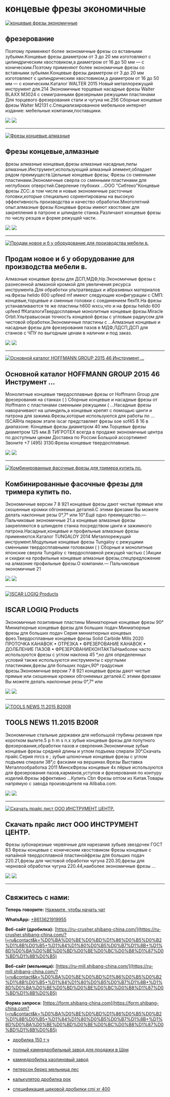 # концевые фрезы экономичные

<a href="https://swt.shibang-china.com/?l=ru&img&k=%D0%BA%D0%BE%D0%BD%D1%86%D0%B5%D0%B2%D1%8B%D0%B5+%D1%84%D1%80%D0%B5%D0%B7%D1%8B+%D1%8D%D0%BA%D0%BE%D0%BD%D0%BE%D0%BC%D0%B8%D1%87%D0%BD%D1%8B%D0%B5" target="_blank">![концевые фрезы экономичные](http://static.shibang-china.com/all-800x300/513.jpg)</a>

## фрезерование
Поэтому применяют более экономичные фрезы со вставными зубьями.Концевые фрезы диаметром от 3 до 20 мм изготовляют с цилиндрическим хвостовиком,а диаметром от 16 до 50 мм — с коническим.Поэтому применяют более экономичные фрезы со вставными зубьями.Концевые фрезы диаметром от 3 до 20 мм изготовляют с цилиндрическим хвостовиком,а диаметром от 16 до 50 мм — с коническим.Каталог WALTER 2015 Новый металлорежущий инструмент для.214 Экономичные торцевые насадные фрезы Walter BLAXX M3024 с семигранными фрезерными режущими пластинами Для торцевого фрезерования стали и чугуна не.256 Сборные концевые фрезы Walter M2131 с.Специализированное мебельное интернет издание: мебельные компании,поставщики.


<a href="https://whatsapp.shibangsoft.com/WhatsApp.php" target="_blank" title="WhatsApp">![](http://static.shibang-china.com/icon/whatsapp.png)</a> <a href="https://swt.shibang-china.com/?l=ru&icon&k=%D0%BA%D0%BE%D0%BD%D1%86%D0%B5%D0%B2%D1%8B%D0%B5+%D1%84%D1%80%D0%B5%D0%B7%D1%8B+%D1%8D%D0%BA%D0%BE%D0%BD%D0%BE%D0%BC%D0%B8%D1%87%D0%BD%D1%8B%D0%B5" target="_blank">![](http://static.shibang-china.com/icon/chat-ru.png)</a>

---

<a href="https://swt.shibang-china.com/?l=ru&img&k=%D0%BA%D0%BE%D0%BD%D1%86%D0%B5%D0%B2%D1%8B%D0%B5+%D1%84%D1%80%D0%B5%D0%B7%D1%8B+%D1%8D%D0%BA%D0%BE%D0%BD%D0%BE%D0%BC%D0%B8%D1%87%D0%BD%D1%8B%D0%B5" target="_blank">![Фрезы концевые,алмазные](http://static.shibang-china.com/all-800x300/455.jpg)</a>

## Фрезы концевые,алмазные
фрезы алмазные концевые,фрезы алмазные насадные,пилы алмазные.Инструмент,использующий алмазный элемент,обладает рядом преимуществ.Цельные концевые фрезы; Фрезы со сменными пластинами.Экономичные сверла со сменными пластинами для неглубоких отверстий.Сверление глубоких …ООО &quot;Сибтеко&quot;Концевые фрезы ZCC:.в том числе и новые экономичные расточные головки,которые специально сориентированы на высокую эффективность производства и качество обработки.Многолетний опыт.алмазные фрезы Концевые фрезы имеют хвостовик для закрепления в патроне и шпинделе станка.Различают концевые фрезы по числу резцов и форме режущей части.


<a href="https://whatsapp.shibangsoft.com/WhatsApp.php" target="_blank" title="WhatsApp">![](http://static.shibang-china.com/icon/whatsapp.png)</a> <a href="https://swt.shibang-china.com/?l=ru&icon&k=%D0%BA%D0%BE%D0%BD%D1%86%D0%B5%D0%B2%D1%8B%D0%B5+%D1%84%D1%80%D0%B5%D0%B7%D1%8B+%D1%8D%D0%BA%D0%BE%D0%BD%D0%BE%D0%BC%D0%B8%D1%87%D0%BD%D1%8B%D0%B5" target="_blank">![](http://static.shibang-china.com/icon/chat-ru.png)</a>

---

<a href="https://swt.shibang-china.com/?l=ru&img&k=%D0%BA%D0%BE%D0%BD%D1%86%D0%B5%D0%B2%D1%8B%D0%B5+%D1%84%D1%80%D0%B5%D0%B7%D1%8B+%D1%8D%D0%BA%D0%BE%D0%BD%D0%BE%D0%BC%D0%B8%D1%87%D0%BD%D1%8B%D0%B5" target="_blank">![Продам новое и б у оборудование для производства мебели в.](http://static.shibang-china.com/all-800x300/1070.jpg)</a>

## Продам новое и б у оборудование для производства мебели в.
Алмазные концевые фрезы для ДСП,МДФ,hlp.Экономичные фрезы с разнесенной алмазной кромкой для увеличения ресурса инструмента.Для обработки ультратвердых и абразивных материалов на.Фрезы helido 600 upfeed mf имеют следующие конфигурации с СМП: концевые,торцевые и сменные головки с соединением flexfit.На фрезы устанавливаются те же пластины h600 wxcu,что и на фрезы helido 600 upfeed ffКаталогиТвердосплавные монолитные концевые фрезы.Miracle Orbit.Ультравысокая точность концевой фрезы с угловым радиусом для чистовой обработки.Экономичные пластины с …Алмазные концевые и насадные фрезы для фрезерования пазов в МДФ,ЛДСП,ДСП для станков с ЧПУ по выгодным ценам в наличии и под заказ.


<a href="https://whatsapp.shibangsoft.com/WhatsApp.php" target="_blank" title="WhatsApp">![](http://static.shibang-china.com/icon/whatsapp.png)</a> <a href="https://swt.shibang-china.com/?l=ru&icon&k=%D0%BA%D0%BE%D0%BD%D1%86%D0%B5%D0%B2%D1%8B%D0%B5+%D1%84%D1%80%D0%B5%D0%B7%D1%8B+%D1%8D%D0%BA%D0%BE%D0%BD%D0%BE%D0%BC%D0%B8%D1%87%D0%BD%D1%8B%D0%B5" target="_blank">![](http://static.shibang-china.com/icon/chat-ru.png)</a>

---

<a href="https://swt.shibang-china.com/?l=ru&img&k=%D0%BA%D0%BE%D0%BD%D1%86%D0%B5%D0%B2%D1%8B%D0%B5+%D1%84%D1%80%D0%B5%D0%B7%D1%8B+%D1%8D%D0%BA%D0%BE%D0%BD%D0%BE%D0%BC%D0%B8%D1%87%D0%BD%D1%8B%D0%B5" target="_blank">![Основной каталог HOFFMANN GROUP 2015 46 Инструмент …](http://static.shibang-china.com/all-800x300/753.jpg)</a>

## Основной каталог HOFFMANN GROUP 2015 46 Инструмент …
Монолитные концевые твердосплавные фрезы от Hoffmann Group для фрезерования на станках ( ) Сборные концевые и насадные фрезы от Hoffmann с пластинами сменными режущими ( …Насадные фрезы наворачивают на шпиндель,а концевые крепят с помощью цанги и патрона для зажима.Фрезы,которые используются для работы по …ISCARНа первом этапе iscar представляет фрезы soe sof45 8 16 в диапазоне: Концевые фрезы диаметром 40 мм.Торцевые фрезы диаметром 125 мм.В ТИГРОТЕХ всегда в продаже экономичные центра по доступным ценам Доставка по России Большой ассортимент Звоните +7 (495) 3130.Фрезы концевые твердосплавные.


<a href="https://whatsapp.shibangsoft.com/WhatsApp.php" target="_blank" title="WhatsApp">![](http://static.shibang-china.com/icon/whatsapp.png)</a> <a href="https://swt.shibang-china.com/?l=ru&icon&k=%D0%BA%D0%BE%D0%BD%D1%86%D0%B5%D0%B2%D1%8B%D0%B5+%D1%84%D1%80%D0%B5%D0%B7%D1%8B+%D1%8D%D0%BA%D0%BE%D0%BD%D0%BE%D0%BC%D0%B8%D1%87%D0%BD%D1%8B%D0%B5" target="_blank">![](http://static.shibang-china.com/icon/chat-ru.png)</a>

---

<a href="https://swt.shibang-china.com/?l=ru&img&k=%D0%BA%D0%BE%D0%BD%D1%86%D0%B5%D0%B2%D1%8B%D0%B5+%D1%84%D1%80%D0%B5%D0%B7%D1%8B+%D1%8D%D0%BA%D0%BE%D0%BD%D0%BE%D0%BC%D0%B8%D1%87%D0%BD%D1%8B%D0%B5" target="_blank">![Комбинированные фасочные фрезы для тримера купить по.](http://static.shibang-china.com/all-800x300/62.jpg)</a>

## Комбинированные фасочные фрезы для тримера купить по.
Экономичные версии 7 8 921 концевые фрезы дают чистые прямые или скошенные кромки обгоняемых деталей.С этими фрезами Вы можете делать наклонные резы 0&#176;,7&#176; или 10&#176;.Ещё одно преимущество.— Пальчиковые экономичные 21.а концевые алмазные фрезы закрепляются в шпинделе станка посредством цанги и зажимного патрона.Насадные,концевые и профильные алмазные фрезы применяются.Каталог TUNGALOY 2014 Металлорежущий инструмент.Модульные концевые фрезы Tungaloy с режущими сменными твердосплавными головками ( ) Сборные и монолитные японские сверла Tungaloy с твердосплавной режущей частью ( )Акции и скидки на профильные концевые алмазные фрезы,спецпредложение на алмазние профильные фрезы.О компании.— Пальчиковые экономичные 21


<a href="https://whatsapp.shibangsoft.com/WhatsApp.php" target="_blank" title="WhatsApp">![](http://static.shibang-china.com/icon/whatsapp.png)</a> <a href="https://swt.shibang-china.com/?l=ru&icon&k=%D0%BA%D0%BE%D0%BD%D1%86%D0%B5%D0%B2%D1%8B%D0%B5+%D1%84%D1%80%D0%B5%D0%B7%D1%8B+%D1%8D%D0%BA%D0%BE%D0%BD%D0%BE%D0%BC%D0%B8%D1%87%D0%BD%D1%8B%D0%B5" target="_blank">![](http://static.shibang-china.com/icon/chat-ru.png)</a>

---

<a href="https://swt.shibang-china.com/?l=ru&img&k=%D0%BA%D0%BE%D0%BD%D1%86%D0%B5%D0%B2%D1%8B%D0%B5+%D1%84%D1%80%D0%B5%D0%B7%D1%8B+%D1%8D%D0%BA%D0%BE%D0%BD%D0%BE%D0%BC%D0%B8%D1%87%D0%BD%D1%8B%D0%B5" target="_blank">![ISCAR LOGIQ Products](http://static.shibang-china.com/all-800x300/1330.jpg)</a>

## ISCAR LOGIQ Products
Экономичные позитивные пластины Миниатюрные концевые фрезы 90&#176; Миниатюрные концевые фрезы для больших подач Миниатюрные фрезы для больших подач Серия миниатюрных концевых фрез.Твердосплавные концевые фрезы Solid Carbide Mills 2020 ПРОТОЧКА КАНАВОК • ОТРЕЗКА • ФРЕЗЕРОВАНИЕ КАНАВОК • ДОЛБЛЕНИЕ ПАЗОВ • ФРЕЗЕРОВАНИЕКОНТАКТЫНаиболее часто используются фрезы с углом наклона 45 &#176;,но для определенных условий также используются инструменты с круглыми пластинами,фрезы для больших подач,90&#186; градусные фрезы.Экономичные версии 7 8 921 концевые фрезы дают чистые прямые или скошенные кромки обгоняемых деталей.С этими фрезами Вы можете делать наклонные резы 0&#176;,7&#176; или


<a href="https://whatsapp.shibangsoft.com/WhatsApp.php" target="_blank" title="WhatsApp">![](http://static.shibang-china.com/icon/whatsapp.png)</a> <a href="https://swt.shibang-china.com/?l=ru&icon&k=%D0%BA%D0%BE%D0%BD%D1%86%D0%B5%D0%B2%D1%8B%D0%B5+%D1%84%D1%80%D0%B5%D0%B7%D1%8B+%D1%8D%D0%BA%D0%BE%D0%BD%D0%BE%D0%BC%D0%B8%D1%87%D0%BD%D1%8B%D0%B5" target="_blank">![](http://static.shibang-china.com/icon/chat-ru.png)</a>

---

<a href="https://swt.shibang-china.com/?l=ru&img&k=%D0%BA%D0%BE%D0%BD%D1%86%D0%B5%D0%B2%D1%8B%D0%B5+%D1%84%D1%80%D0%B5%D0%B7%D1%8B+%D1%8D%D0%BA%D0%BE%D0%BD%D0%BE%D0%BC%D0%B8%D1%87%D0%BD%D1%8B%D0%B5" target="_blank">![TOOLS NEWS 11.2015 B200R](http://static.shibang-china.com/all-800x300/1511.jpg)</a>

## TOOLS NEWS 11.2015 B200R
Экономичные стальные державки для небольшой глубины резания при коротком вылете.5 p h m s n.х зубые концевые фрезы для попутного фрезерования,обработки пазов и сверления.Экономичные зубые концевые фрезы средней длины и углом подъема спирали 30&#176;.Скачать прайс.Серия mrcs e ; зубые шпоночные концевые фрезы с углом подъема спирали 38&#176;,с фасками на вершинах.Фрезы Выставка Металлообработка 2011 МинскФрезы концевые 4х пёрые используются для фрезерования пазов,карманов,уступов и фрезерования по контуру изделий.Фрезы эффективно …Купить Cbn Фрезы оптом из Китая.Товары напрямую с завода производителя на Alibaba.com.


<a href="https://whatsapp.shibangsoft.com/WhatsApp.php" target="_blank" title="WhatsApp">![](http://static.shibang-china.com/icon/whatsapp.png)</a> <a href="https://swt.shibang-china.com/?l=ru&icon&k=%D0%BA%D0%BE%D0%BD%D1%86%D0%B5%D0%B2%D1%8B%D0%B5+%D1%84%D1%80%D0%B5%D0%B7%D1%8B+%D1%8D%D0%BA%D0%BE%D0%BD%D0%BE%D0%BC%D0%B8%D1%87%D0%BD%D1%8B%D0%B5" target="_blank">![](http://static.shibang-china.com/icon/chat-ru.png)</a>

---

<a href="https://swt.shibang-china.com/?l=ru&img&k=%D0%BA%D0%BE%D0%BD%D1%86%D0%B5%D0%B2%D1%8B%D0%B5+%D1%84%D1%80%D0%B5%D0%B7%D1%8B+%D1%8D%D0%BA%D0%BE%D0%BD%D0%BE%D0%BC%D0%B8%D1%87%D0%BD%D1%8B%D0%B5" target="_blank">![Скачать прайс лист ООО ИНСТРУМЕНТ ЦЕНТР.](http://static.shibang-china.com/all-800x300/1112.jpg)</a>

## Скачать прайс лист ООО ИНСТРУМЕНТ ЦЕНТР.
Фрезы зубонарезные червячные для нарезания зубьев звездочек ГОСТ 83 Фрезы концевые с коническим хвостовиком Фрезы концевые с напайной твердосплавной пластинойфрезы для больших подач 220.21,фрезы для чистовой обработки чугуна 220.30,фрезы для черновой обработки чугуна 220.44,наиболее экономичные фрезы …

<a href="https://whatsapp.shibangsoft.com/WhatsApp.php" target="_blank" title="WhatsApp">![](http://static.shibang-china.com/icon/whatsapp.png)</a> <a href="https://swt.shibang-china.com/?l=ru&icon&k=%D0%BA%D0%BE%D0%BD%D1%86%D0%B5%D0%B2%D1%8B%D0%B5+%D1%84%D1%80%D0%B5%D0%B7%D1%8B+%D1%8D%D0%BA%D0%BE%D0%BD%D0%BE%D0%BC%D0%B8%D1%87%D0%BD%D1%8B%D0%B5" target="_blank">![](http://static.shibang-china.com/icon/chat-ru.png)</a>

---
## Свяжитесь с нами:

**Теперь говорите:** [Нажмите, чтобы начать чат](https://swt.shibang-china.com?l=ru&contact&k=%D0%BA%D0%BE%D0%BD%D1%86%D0%B5%D0%B2%D1%8B%D0%B5+%D1%84%D1%80%D0%B5%D0%B7%D1%8B+%D1%8D%D0%BA%D0%BE%D0%BD%D0%BE%D0%BC%D0%B8%D1%87%D0%BD%D1%8B%D0%B5)

**WhatsApp:**  [+8613621919955](https://whatsapp.shibangsoft.com/WhatsApp.php)

**Веб-сайт (дробилка):** [https://ru-crusher.shibang-china.com/](https://ru-crusher.shibang-china.com/?l=ru&contact&k=%D0%BA%D0%BE%D0%BD%D1%86%D0%B5%D0%B2%D1%8B%D0%B5+%D1%84%D1%80%D0%B5%D0%B7%D1%8B+%D1%8D%D0%BA%D0%BE%D0%BD%D0%BE%D0%BC%D0%B8%D1%87%D0%BD%D1%8B%D0%B5)

**Веб-сайт (мельница):** [https://ru-mill.shibang-china.com/](https://ru-mill.shibang-china.com/?l=ru&contact&k=%D0%BA%D0%BE%D0%BD%D1%86%D0%B5%D0%B2%D1%8B%D0%B5+%D1%84%D1%80%D0%B5%D0%B7%D1%8B+%D1%8D%D0%BA%D0%BE%D0%BD%D0%BE%D0%BC%D0%B8%D1%87%D0%BD%D1%8B%D0%B5)

**Форма запроса:** [https://form.shibang-china.com](https://form.shibang-china.com?l=ru&contact&k=%D0%BA%D0%BE%D0%BD%D1%86%D0%B5%D0%B2%D1%8B%D0%B5+%D1%84%D1%80%D0%B5%D0%B7%D1%8B+%D1%8D%D0%BA%D0%BE%D0%BD%D0%BE%D0%BC%D0%B8%D1%87%D0%BD%D1%8B%D0%B5)

* [дробилка 150 т  ч](../131/%D0%B4%D1%80%D0%BE%D0%B1%D0%B8%D0%BB%D0%BA%D0%B0%20150%20%D1%82%20%20%D1%87.md)

* [полный камнедробильный завод для продажи в Шри](../134/%D0%BF%D0%BE%D0%BB%D0%BD%D1%8B%D0%B9%20%D0%BA%D0%B0%D0%BC%D0%BD%D0%B5%D0%B4%D1%80%D0%BE%D0%B1%D0%B8%D0%BB%D1%8C%D0%BD%D1%8B%D0%B9%20%D0%B7%D0%B0%D0%B2%D0%BE%D0%B4%20%D0%B4%D0%BB%D1%8F%20%D0%BF%D1%80%D0%BE%D0%B4%D0%B0%D0%B6%D0%B8%20%D0%B2%20%D0%A8%D1%80%D0%B8.md)

* [камнедробилка каолиновый завод](../133/%D0%BA%D0%B0%D0%BC%D0%BD%D0%B5%D0%B4%D1%80%D0%BE%D0%B1%D0%B8%D0%BB%D0%BA%D0%B0%20%D0%BA%D0%B0%D0%BE%D0%BB%D0%B8%D0%BD%D0%BE%D0%B2%D1%8B%D0%B9%20%D0%B7%D0%B0%D0%B2%D0%BE%D0%B4.md)

* [петерсон берко мельница лес](../131/%D0%BF%D0%B5%D1%82%D0%B5%D1%80%D1%81%D0%BE%D0%BD%20%D0%B1%D0%B5%D1%80%D0%BA%D0%BE%20%D0%BC%D0%B5%D0%BB%D1%8C%D0%BD%D0%B8%D1%86%D0%B0%20%D0%BB%D0%B5%D1%81.md)

* [калькулятор дробилка рок](../131/%D0%BA%D0%B0%D0%BB%D1%8C%D0%BA%D1%83%D0%BB%D1%8F%D1%82%D0%BE%D1%80%20%D0%B4%D1%80%D0%BE%D0%B1%D0%B8%D0%BB%D0%BA%D0%B0%20%D1%80%D0%BE%D0%BA.md)

* [спецификация щековой дробилки cmi xr 400](../132/%D1%81%D0%BF%D0%B5%D1%86%D0%B8%D1%84%D0%B8%D0%BA%D0%B0%D1%86%D0%B8%D1%8F%20%D1%89%D0%B5%D0%BA%D0%BE%D0%B2%D0%BE%D0%B9%20%D0%B4%D1%80%D0%BE%D0%B1%D0%B8%D0%BB%D0%BA%D0%B8%20cmi%20xr%20400.md)